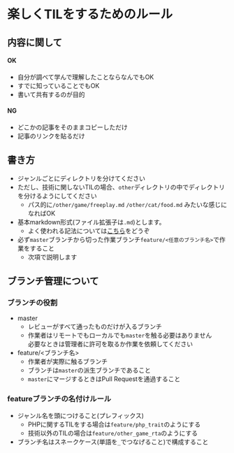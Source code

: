 # 楽しくTILをするためのルール

## 内容に関して
#### OK
- 自分が調べて学んで理解したことならなんでもOK
- すでに知っていることでもOK
- 書いて共有するのが目的
#### NG
- どこかの記事をそのままコピーしただけ
- 記事のリンクを貼るだけ

## 書き方
- ジャンルごとにディレクトリを分けてください
- ただし、技術に関しないTILの場合、`other`ディレクトリの中でディレクトリを分けるようにしてください
    - パス的に`/other/game/freeplay.md` `/other/cat/food.md` みたいな感じになればOK
- 基本markdown形式(ファイル拡張子は`.md`)とします。
    - よく使われる記法については[こちら](/markdown/markdownの書き方.md)をどうぞ
- 必ず`master`ブランチから切った作業ブランチ`feature/<任意のブランチ名>`で作業をすること
    - 次項で説明します

## ブランチ管理について
### ブランチの役割
- master
    - レビューがすべて通ったものだけが入るブランチ
    - 作業者はリモートでもローカルでも`master`を触る必要はありません  
    必要なときは管理者に許可を取るか作業を依頼してください
- feature/<ブランチ名>
    - 作業者が実際に触るブランチ
    - ブランチは`master`の派生ブランチであること
    - `master`にマージするときはPull Requestを通過すること
### featureブランチの名付けルール
- ジャンル名を頭につけること(プレフィックス)
    - PHPに関するTILをする場合は`feature/php_trait`のようにする
    - 技術以外のTILの場合は`feature/other_game_rta`のようにする
- ブランチ名はスネークケース(単語を`_`でつなげること)で構成すること
